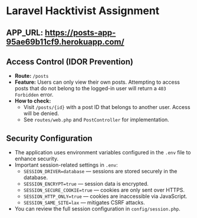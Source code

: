 # Laravel Hacktivist Assignment

## APP_URL: https://posts-app-95ae69b11cf9.herokuapp.com/

## Access Control (IDOR Prevention)
- **Route:** `/posts`
- **Feature:** Users can only view their own posts. Attempting to access posts that do not belong to the logged-in user will return a `403 Forbidden` error.
- **How to check:**
    - Visit `/posts/{id}` with a post ID that belongs to another user. Access will be denied.
    - See `routes/web.php` and `PostController` for implementation.

## Security Configuration
- The application uses environment variables configured in the `.env` file to enhance security.
- Important session-related settings in `.env`:
    - `SESSION_DRIVER=database` — sessions are stored securely in the database.
    - `SESSION_ENCRYPT=true` — session data is encrypted.
    - `SESSION_SECURE_COOKIE=true` — cookies are only sent over HTTPS.
    - `SESSION_HTTP_ONLY=true` — cookies are inaccessible via JavaScript.
    - `SESSION_SAME_SITE=lax` — mitigates CSRF attacks.
- You can review the full session configuration in `config/session.php`.
